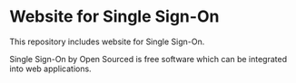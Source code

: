 # Website for Single Sign-On

This repository includes website for Single Sign-On.

Single Sign-On by Open Sourced is free software which can be integrated into web applications.